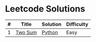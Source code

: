 # Leetcode Solutions

| #   | Title                                             | Solution                        | Difficulty |
| --- | ------------------------------------------------- | ------------------------------- | ---------- |
| 1   | [Two Sum](https://leetcode.com/problems/two-sum/) | [Python](./Python/1-two-sum.py) | Easy       |
